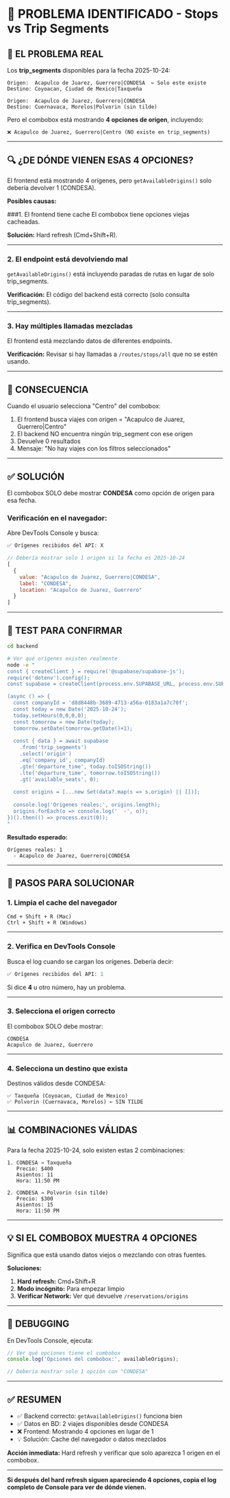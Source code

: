 # 🎯 PROBLEMA IDENTIFICADO - Stops vs Trip Segments

## 🔴 EL PROBLEMA REAL

Los **trip_segments** disponibles para la fecha 2025-10-24:

```
Origen:  Acapulco de Juarez, Guerrero|CONDESA  ← Solo este existe
Destino: Coyoacan, Ciudad de Mexico|Taxqueña

Origen:  Acapulco de Juarez, Guerrero|CONDESA
Destino: Cuernavaca, Morelos|Polvorin (sin tilde)
```

Pero el combobox está mostrando **4 opciones de origen**, incluyendo:
```
❌ Acapulco de Juarez, Guerrero|Centro (NO existe en trip_segments)
```

---

## 🔍 ¿DE DÓNDE VIENEN ESAS 4 OPCIONES?

El frontend está mostrando 4 orígenes, pero `getAvailableOrigins()` solo debería devolver 1 (CONDESA).

**Posibles causas:**

###1. El frontend tiene cache
El combobox tiene opciones viejas cacheadas.

**Solución:** Hard refresh (Cmd+Shift+R).

---

### 2. El endpoint está devolviendo mal
`getAvailableOrigins()` está incluyendo paradas de rutas en lugar de solo trip_segments.

**Verificación:** El código del backend está correcto (solo consulta trip_segments).

---

### 3. Hay múltiples llamadas mezcladas
El frontend está mezclando datos de diferentes endpoints.

**Verificación:** Revisar si hay llamadas a `/routes/stops/all` que no se estén usando.

---

## 🚨 CONSECUENCIA

Cuando el usuario selecciona "Centro" del combobox:
1. El frontend busca viajes con origen = "Acapulco de Juarez, Guerrero|Centro"
2. El backend NO encuentra ningún trip_segment con ese origen
3. Devuelve 0 resultados
4. Mensaje: "No hay viajes con los filtros seleccionados"

---

## ✅ SOLUCIÓN

El combobox SOLO debe mostrar **CONDESA** como opción de origen para esa fecha.

### Verificación en el navegador:

Abre DevTools Console y busca:

```javascript
✅ Orígenes recibidos del API: X

// Debería mostrar solo 1 origen si la fecha es 2025-10-24
[
  {
    value: "Acapulco de Juarez, Guerrero|CONDESA",
    label: "CONDESA",
    location: "Acapulco de Juarez, Guerrero"
  }
]
```

---

## 🧪 TEST PARA CONFIRMAR

```bash
cd backend

# Ver qué orígenes existen realmente
node -e "
const { createClient } = require('@supabase/supabase-js');
require('dotenv').config();
const supabase = createClient(process.env.SUPABASE_URL, process.env.SUPABASE_SERVICE_KEY);

(async () => {
  const companyId = 'd8d8448b-3689-4713-a56a-0183a1a7c70f';
  const today = new Date('2025-10-24');
  today.setHours(0,0,0,0);
  const tomorrow = new Date(today);
  tomorrow.setDate(tomorrow.getDate()+1);
  
  const { data } = await supabase
    .from('trip_segments')
    .select('origin')
    .eq('company_id', companyId)
    .gte('departure_time', today.toISOString())
    .lte('departure_time', tomorrow.toISOString())
    .gt('available_seats', 0);
  
  const origins = [...new Set(data?.map(s => s.origin) || [])];
  
  console.log('Orígenes reales:', origins.length);
  origins.forEach(o => console.log('  -', o));
})().then(() => process.exit(0));
"
```

**Resultado esperado:**
```
Orígenes reales: 1
  - Acapulco de Juarez, Guerrero|CONDESA
```

---

## 🎯 PASOS PARA SOLUCIONAR

### 1. Limpia el cache del navegador
```
Cmd + Shift + R (Mac)
Ctrl + Shift + R (Windows)
```

---

### 2. Verifica en DevTools Console

Busca el log cuando se cargan los orígenes. Debería decir:

```javascript
✅ Orígenes recibidos del API: 1
```

Si dice **4** u otro número, hay un problema.

---

### 3. Selecciona el origen correcto

El combobox SOLO debe mostrar:
```
CONDESA
Acapulco de Juarez, Guerrero
```

---

### 4. Selecciona un destino que exista

Destinos válidos desde CONDESA:
```
✅ Taxqueña (Coyoacan, Ciudad de Mexico)
✅ Polvorin (Cuernavaca, Morelos) ← SIN TILDE
```

---

## 📊 COMBINACIONES VÁLIDAS

Para la fecha 2025-10-24, solo existen estas 2 combinaciones:

```
1. CONDESA → Taxqueña
   Precio: $400
   Asientos: 11
   Hora: 11:50 PM

2. CONDESA → Polvorin (sin tilde)
   Precio: $300
   Asientos: 15
   Hora: 11:50 PM
```

---

## 💡 SI EL COMBOBOX MUESTRA 4 OPCIONES

Significa que está usando datos viejos o mezclando con otras fuentes.

**Soluciones:**

1. **Hard refresh:** Cmd+Shift+R
2. **Modo incógnito:** Para empezar limpio
3. **Verificar Network:** Ver qué devuelve `/reservations/origins`

---

## 🔧 DEBUGGING

En DevTools Console, ejecuta:

```javascript
// Ver qué opciones tiene el combobox
console.log('Opciones del combobox:', availableOrigins);

// Debería mostrar solo 1 opción con "CONDESA"
```

---

## ✅ RESUMEN

- ✅ Backend correcto: `getAvailableOrigins()` funciona bien
- ✅ Datos en BD: 2 viajes disponibles desde CONDESA
- ❌ Frontend: Mostrando 4 opciones en lugar de 1
- 💡 Solución: Cache del navegador o datos mezclados

**Acción inmediata:** Hard refresh y verificar que solo aparezca 1 origen en el combobox.

---

**Si después del hard refresh siguen apareciendo 4 opciones, copia el log completo de Console para ver de dónde vienen.**

